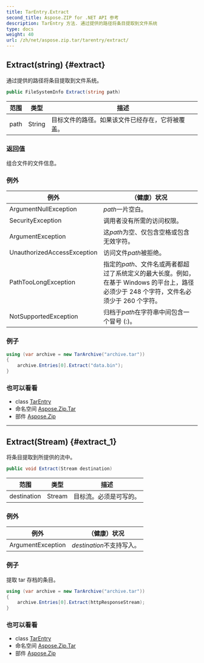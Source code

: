 ```yaml
---
title: TarEntry.Extract
second_title: Aspose.ZIP for .NET API 参考
description: TarEntry 方法. 通过提供的路径将条目提取到文件系统
type: docs
weight: 40
url: /zh/net/aspose.zip.tar/tarentry/extract/
---
```

## Extract(string) {#extract}

通过提供的路径将条目提取到文件系统。

```csharp
public FileSystemInfo Extract(string path)
```

| 范围 | 类型 | 描述 |
| --- | --- | --- |
| path | String | 目标文件的路径。如果该文件已经存在，它将被覆盖。 |

### 返回值

组合文件的文件信息。

### 例外

| 例外 | （健康）状况 |
| --- | --- |
| ArgumentNullException | *path*一片空白。 |
| SecurityException | 调用者没有所需的访问权限。 |
| ArgumentException | 这*path*为空、仅包含空格或包含无效字符。 |
| UnauthorizedAccessException | 访问文件*path*被拒绝。 |
| PathTooLongException | 指定的*path*、文件名或两者都超过了系统定义的最大长度。例如，在基于 Windows 的平台上，路径必须少于 248 个字符，文件名必须少于 260 个字符。 |
| NotSupportedException | 归档于*path*在字符串中间包含一个冒号 (:)。 |

### 例子

```csharp
using (var archive = new TarArchive("archive.tar"))
{
    archive.Entries[0].Extract("data.bin");
}
```

### 也可以看看

* class [TarEntry](../)
* 命名空间 [Aspose.Zip.Tar](../../tarentry/)
* 部件 [Aspose.Zip](../../../)

---

## Extract(Stream) {#extract_1}

将条目提取到所提供的流中。

```csharp
public void Extract(Stream destination)
```

| 范围 | 类型 | 描述 |
| --- | --- | --- |
| destination | Stream | 目标流。必须是可写的。 |

### 例外

| 例外 | （健康）状况 |
| --- | --- |
| ArgumentException | *destination*不支持写入。 |

### 例子

提取 tar 存档的条目。

```csharp
using (var archive = new TarArchive("archive.tar"))
{
    archive.Entries[0].Extract(httpResponseStream);
}
```

### 也可以看看

* class [TarEntry](../)
* 命名空间 [Aspose.Zip.Tar](../../tarentry/)
* 部件 [Aspose.Zip](../../../)


